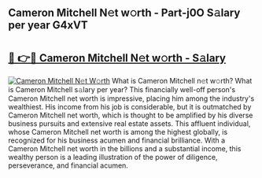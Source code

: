 ## Cameron Mitchell N𝚎t w𝚘rth - Part-j0O S𝚊lary per year G4xVT

# <h2><a href="http://gc0kqyf.nevu.top/?p=Cameron+Mitchell">🔗 👉🔴 Cameron Mitchell N𝚎t w𝚘rth - S𝚊lary</a></h2>

[![Cameron Mitchell N𝚎t W𝚘rth](https://i.imgur.com/Oavwk0R.jpeg)](http://gc0kqyf.nevu.top/?p=Cameron+Mitchell)
What is Cameron Mitchell n𝚎t w𝚘rth? What is Cameron Mitchell s𝚊lary per year?
This financially well-off person's Cameron Mitchell net worth is impressive, placing him among the industry's wealthiest. His income from his job is considerable, but it is outmatched by Cameron Mitchell net worth, which is thought to be amplified by his diverse business pursuits and extensive real estate assets. This affluent individual, whose Cameron Mitchell net worth is among the highest globally, is recognized for his business acumen and financial brilliance. With a Cameron Mitchell net worth in the billions and a substantial income, this wealthy person is a leading illustration of the power of diligence, perseverance, and financial acumen.
